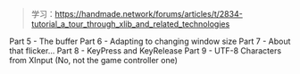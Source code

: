 > 学习：https://handmade.network/forums/articles/t/2834-tutorial_a_tour_through_xlib_and_related_technologies

Part 5 - The buffer
Part 6 - Adapting to changing window size
Part 7 - About that flicker…
Part 8 - KeyPress and KeyRelease
Part 9 - UTF-8 Characters from XInput (No, not the game controller one)
